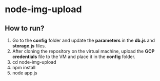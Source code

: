 # node-img-upload
## How to run?
1. Go to the **config** folder and update the **parameters** in the **db.js** and **storage.js** files.
2. After cloning the repository on the virtual machine, upload the **GCP credentials** file to the VM and place it in the **config** folder.
3. cd node-img-upload
4. npm install
5. node app.js
